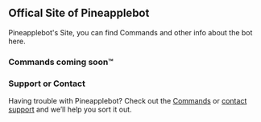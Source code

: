 ## Offical Site of Pineapplebot

Pineapplebot's Site, you can find Commands and other info about the bot here.

### Commands coming soon™

### Support or Contact

Having trouble with Pineapplebot? Check out the [Commands](#) or [contact support](https://twitter.com/expi-servers) and we’ll help you sort it out.
